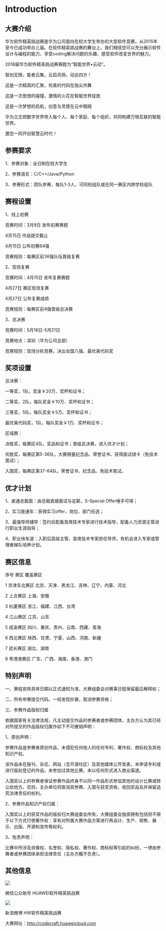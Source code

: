 # Introduction

## 大赛介绍

华为软件精英挑战赛是华为公司面向在校大学生举办的大型软件竞赛，从2015年至今已成功举办三届。在软件精英挑战赛的舞台上，我们相信您可以充分展示软件设计与编程的能力、享受coding解决问题的乐趣、感受软件改变世界的魅力。

2018届华为软件精英挑战赛赛题为“智能世界•云动”。

智创无限，能者云集，云启风扬，动达四方！

这是一次精英的汇聚，优美的代码在指尖共舞

这是一次思想的碰撞，激情的火花在智能世界绽放

这是一次梦想的启航，创意与灵感在云中翱翔

华为立志把数字世界带入每个人、每个家庭、每个组织，共同构建万物互联的智能世界。

邀您一同开创智慧云时代！


## 参赛要求

1、参赛对象：全日制在校大学生

2、参赛语言：C/C++/Java/Python

3、参赛形式：团队参赛，每队1-3人，可同校组队或在同一赛区内跨学校组队


## 赛程设置

1、线上初赛

竞赛时间：3月9日 发布初赛赛题

4月15日 作品提交截止

4月15日 公布初赛64强

竞赛规则：每赛区前36强队伍晋级复赛

2、现场复赛

竞赛时间：4月15日 发布复赛赛题

4月27日 赛区现场复赛

4月27日 公布复赛成绩

竞赛规则：每赛区前4强晋级总决赛

3、总决赛

竞赛时间：5月18日-5月21日

竞赛地点：深圳（华为公司总部）

竞赛规则：现场分轮竞赛，决出全国八强、最优美代码奖


## 奖项设置

总决赛：

一等奖，1队，奖金￥20万、奖杯和证书；

二等奖，2队，每队奖金￥10万、奖杯和证书；

三等奖，5队，每队奖金￥5万、奖杯和证书；

最优美代码奖，1队，每队奖金￥1万、奖杯和证书；

区域赛：

决胜奖，每赛区4队，奖品和证书；晋级总决赛，进入优才计划；

优胜奖，每赛区第5-36队，大赛限量纪念品、荣誉证书、获得面试绿卡（免技术面试）；

入围奖，每赛区第37-64队，荣誉证书、纪念品、免技术笔试。


## 优才计划

1、直通总裁面：由总裁直接面试与定薪，S-Special Offer唾手可得；

2、实习直通车：获得实习offer，岗位、部门任选；

3、最强导师辅导：签约后配备首席技术专家进行技术指导，配备人力资源主管进行职业生涯指导；

4、职业快车道：入职后高级主管、首席技术专家担任导师，有机会进入专家或管理者梯队培养计划。


## 赛区信息

序号  赛区  覆盖赛区

1   京津东北赛区  北京、天津、黑龙江、吉林、辽宁、内蒙、河北

2   上合赛区    上海、安徽

3   杭厦赛区    浙江、福建、江西、台湾

4   江山赛区    江苏、山东

5   成渝赛区    四川、重庆、贵州、云南、西藏、青海

6   西北赛区    陕西、甘肃、宁夏、山西、河南、新疆

7   武长赛区    湖北、湖南

8   粤港澳赛区   广东、广西、海南、香港、澳门


## 特别声明

一、赛程安排具体日期以正式通知为准，大赛组委会对赛事日程保留最后解释权；

二、所有参赛提交代码，一经发现抄袭，取消参赛资格；

三、参赛作品版权归属

依据国家有关法律法规，凡主动提交作品的参赛者或参赛团体，主办方认为其已经对所提交的作品版权归属作如下不可撤销声明：

1、原创声明：

参赛作品是参赛者原创作品，未侵犯任何他人的任何专利、著作权、商标权及其他知识产权。

该作品未在报刊、杂志、网站（含开源社区）及其他媒体公开发表，未申请专利或进行版权登记的作品，未参加过其他比赛，未以任何形式进入商业渠道。

入围奖以上的参赛者保证参赛作品终身不以同一作品形式参加其他的设计比赛或转让给他方。否则，主办单位将取消其参赛、入围与获奖资格，收回奖品及并保留追究法律责任的权利。

2、参赛作品知识产权归属：

入围奖以上的获奖作品的版权归大赛组委会所有，大赛组委会独家拥有包括但不限于以下方式行使著作权：享有对所属大赛作品方案进行再设计、生产、销售、展示、出版、开源和宣传等权利。

3、免责声明：

比赛中所涉及肖像权、名誉权、隐私权、著作权、商标权等引起的纠纷，一律由参赛者或参赛团体承担法律责任（主办方概不负责）。


## 其他信息

![](http://codecraft.devcloud.huaweicloud.com/static/global/img/qrcode.jpg?_v0=201802011311)

微信公众账号 HUAWEI软件精英挑战赛

![](http://codecraft.devcloud.huaweicloud.com/static/global/img/us-sina.png?_v0=201802011311)

新浪微博 HW软件精英挑战赛

大赛网址：http://codecraft.huaweicloud.com
